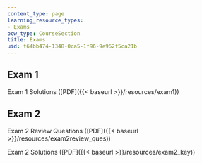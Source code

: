 ```yaml
---
content_type: page
learning_resource_types:
- Exams
ocw_type: CourseSection
title: Exams
uid: f64bb474-1348-0ca5-1f96-9e962f5ca21b
---
```


Exam 1
------

Exam 1 Solutions ([PDF]({{< baseurl >}}/resources/exam1))

Exam 2
------

Exam 2 Review Questions ([PDF]({{< baseurl >}}/resources/exam2review_ques))

Exam 2 Solutions ([PDF]({{< baseurl >}}/resources/exam2_key))
